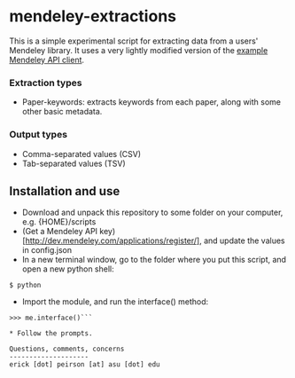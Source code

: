 mendeley-extractions
====================

This is a simple experimental script for extracting data from a users' Mendeley library. It uses a very lightly modified version of the [example Mendeley API client](https://github.com/Mendeley/mendeley-oapi-example).

### Extraction types
* Paper-keywords: extracts keywords from each paper, along with some other basic metadata.

### Output types
* Comma-separated values (CSV)
* Tab-separated values (TSV)

Installation and use
--------------------

* Download and unpack this repository to some folder on your computer, e.g. {HOME}/scripts
* (Get a Mendeley API key)[http://dev.mendeley.com/applications/register/], and update the values in config.json
* In a new terminal window, go to the folder where you put this script, and open a new python shell:

```$ python```

* Import the module, and run the interface() method:

```>>> import mendeley_extractions as me
>>> me.interface()```

* Follow the prompts.

Questions, comments, concerns
--------------------
erick [dot] peirson [at] asu [dot] edu


